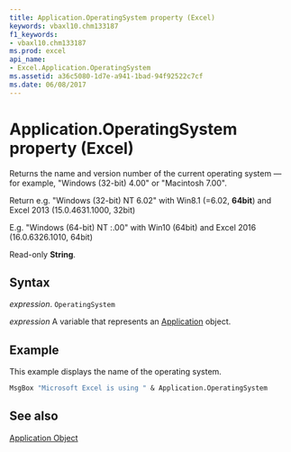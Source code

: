 ```yaml
---
title: Application.OperatingSystem property (Excel)
keywords: vbaxl10.chm133187
f1_keywords:
- vbaxl10.chm133187
ms.prod: excel
api_name:
- Excel.Application.OperatingSystem
ms.assetid: a36c5080-1d7e-a941-1bad-94f92522c7cf
ms.date: 06/08/2017
---
```



# Application.OperatingSystem property (Excel)

Returns the name and version number of the current operating system — for example, "Windows (32-bit) 4.00" or "Macintosh 7.00".

Return e.g. "Windows (32-bit) NT 6.02" with Win8.1 (=6.02, **64bit**) and Excel 2013 (15.0.4631.1000, 32bit)

E.g. "Windows (64-bit) NT :.00" with Win10 (64bit) and Excel 2016 (16.0.6326.1010, 64bit)

Read-only  **String**.


## Syntax

 _expression_. `OperatingSystem`

 _expression_ A variable that represents an [Application](Excel.Application-graph-property.md) object.


## Example

This example displays the name of the operating system.


```vb
MsgBox "Microsoft Excel is using " & Application.OperatingSystem
```

## See also


[Application Object](Excel.Application(object).md)

